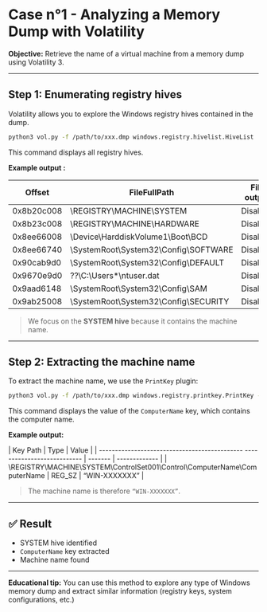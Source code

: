 # Case n°1 - Analyzing a Memory Dump with Volatility

**Objective:** Retrieve the name of a virtual machine from a memory dump using Volatility 3.

---

## Step 1: Enumerating registry hives

Volatility allows you to explore the Windows registry hives contained in the dump.

```bash
python3 vol.py -f /path/to/xxx.dmp windows.registry.hivelist.HiveList
```

This command displays all registry hives.

**Example output :**

| Offset     | FileFullPath                         | File output |
| ---------- | ------------------------------------ | ----------- |
| 0x8b20c008 | \REGISTRY\MACHINE\SYSTEM             | Disabled    |
| 0x8b23c008 | \REGISTRY\MACHINE\HARDWARE           | Disabled    |
| 0x8ee66008 | \Device\HarddiskVolume1\Boot\BCD     | Disabled    |
| 0x8ee66740 | \SystemRoot\System32\Config\SOFTWARE | Disabled    |
| 0x90cab9d0 | \SystemRoot\System32\Config\DEFAULT  | Disabled    |
| 0x9670e9d0 | ??\C:\Users\*\ntuser.dat             | Disabled    |
| 0x9aad6148 | \SystemRoot\System32\Config\SAM      | Disabled    |
| 0x9ab25008 | \SystemRoot\System32\Config\SECURITY | Disabled    |


> We focus on the **SYSTEM hive** because it contains the machine name.


---

## Step 2: Extracting the machine name

To extract the machine name, we use the `PrintKey` plugin:

```bash
python3 vol.py -f /path/to/xxx.dmp windows.registry.printkey.PrintKey --key “ControlSet001\\Control\\ComputerName\\ComputerName”
```

This command displays the value of the `ComputerName` key, which contains the computer name.

**Example output:**

| Key Path                                                                 | Type    | Value         |
| --------------------------------------------- --------------------------- | ------- | ------------- |
| \REGISTRY\MACHINE\SYSTEM\ControlSet001\Control\ComputerName\ComputerName | REG\_SZ | “WIN-XXXXXXX” |

> The machine name is therefore `“WIN-XXXXXXX”`.

---

## ✅ Result

* SYSTEM hive identified
* `ComputerName` key extracted
* Machine name found

---

**Educational tip:**
You can use this method to explore any type of Windows memory dump and extract similar information (registry keys, system configurations, etc.)
